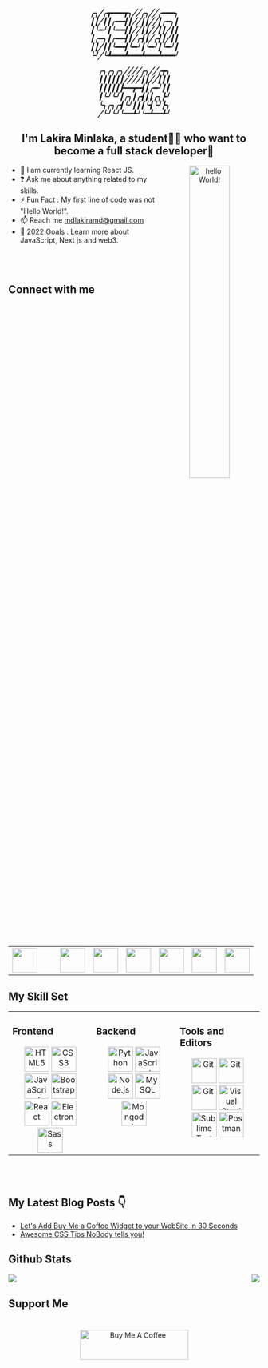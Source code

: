 <div align="center">
<h5>
╭╮╱╭┳━━━┳╮╱╱╭╮╱╱╭━━━╮<br>
┃┃╱┃┃╭━━┫┃╱╱┃┃╱╱┃╭━╮┃<br>
┃╰━╯┃╰━━┫┃╱╱┃┃╱╱┃┃╱┃┃<br>
┃╭━╮┃╭━━┫┃╱╭┫┃╱╭┫┃╱┃┃<br>
┃┃╱┃┃╰━━┫╰━╯┃╰━╯┃╰━╯┃<br>
╰╯╱╰┻━━━┻━━━┻━━━┻━━━╯<br>
 
╭╮╭╮╭╮╱╱╱╱╭╮╱╱╭┳╮<br>
┃┃┃┃┃┃╱╱╱╱┃┃╱╱┃┃┃<br>
┃┃┃┃┃┣━━┳━┫┃╭━╯┃┃<br>
┃╰╯╰╯┃╭╮┃╭┫┃┃╭╮┣╯<br>
╰╮╭╮╭┫╰╯┃┃┃╰┫╰╯┣╮<br>
╱╰╯╰╯╰━━┻╯╰━┻━━┻╯<br>
</h5>

 ## <div align="center">I'm Lakira Minlaka, a student👨‍🎓 who want to become a full stack developer🚀</div> 
<img src="https://github.com/LeomundHunt/LeomundHunt/blob/main/hi-hello.gif" style="width: 40%"  alt="hello World!" align="right"/>
</div>  
  

 
  
- 🌱 I am currently learning React JS.
- ❓ Ask me about anything related to my skills.
- ⚡ Fun Fact : My first line of code was not "Hello World!".
- 📫 Reach me mdlakiramd@gmail.com
- 🥅 2022 Goals : Learn more about JavaScript, Next js and web3.
 

<br/>  

<br/>


## Connect with me  
<div align="center">
 <table>
  <td>
<a href="https://github.com/LakiraMD" target="_blank" title="github">
<img src="https://github.com/get-icon/geticon/blob/master/icons/github-icon.svg"  width="50px" height="50px" style="margin-right: 30px"/>
</a>
  </td>
  <td>
<a href="https://twitter.com/Lakira_MD" target="_blank" title="twitter">
<img src="https://github.com/get-icon/geticon/blob/master/icons/twitter.svg"  width="50px" height="50px" />
</a>
  </td>
  <td>
<a href="https://linkedin.com/in/lakiramd" target="_blank" title="linkedin">
<img src="https://github.com/get-icon/geticon/blob/master/icons/linkedin-icon.svg" width="50px" height="50px" />
</a>
   
  </td>
  <td>
<a href="https://dev.to/lakiramd" target="_blank" title="devto">
<img src="https://github.com/get-icon/geticon/blob/master/icons/devto.svg"  width="50px" height="50px" />
</a>
  </td>
  <td>
<a href="https://instagram.com/youth_coder" target="_blank" title="instagram">
<img src="https://github.com/get-icon/geticon/blob/master/icons/instagram-icon.svg"  width="50px" height="50px" />
</a>  
  </td>
  <td>
<a href="https://hashnode.com/@lakira-md" target="_blank" title="hashnode">
<img src="https://github.com/get-icon/geticon/blob/master/icons/hashnode.svg" width="50px" height="50px" />
</a>
  </td>
  <td>
<a href="https://stackoverflow.com/users/15799999/lakira-minlaka" target="_blank" title="stackoverflow">
<img src="https://github.com/get-icon/geticon/blob/master/icons/stackoverflow-icon.svg" width="50px" height="50px" />
</a>
  </td>
 </table>
</div>  

## My Skill Set  
<table><tr><td valign="top" width="33%">



### Frontend  
<div align="center"> 
<a href="https://www.w3.org/TR/html5/" title="HTML5"><img src="https://github.com/get-icon/geticon/raw/master/icons/html-5.svg" alt="HTML5" width="50px" height="50px"></a>
<a href="https://www.w3.org/TR/CSS/" title="CSS3"><img src="https://github.com/get-icon/geticon/raw/master/icons/css-3.svg" alt="CSS3" width="50px" height="50px"></a>
<a href="https://developer.mozilla.org/en-US/docs/Web/JavaScript" title="JavaScript"><img src="https://github.com/get-icon/geticon/raw/master/icons/javascript.svg" alt="JavaScript" width="50px" height="50px"></a>
<a href="https://getbootstrap.com/" title="Bootstrap"><img src="https://github.com/get-icon/geticon/raw/master/icons/bootstrap.svg" alt="Bootstrap" width="50px" height="50px"></a>
<a href="https://reactjs.org/" title="React"><img src="https://github.com/get-icon/geticon/raw/master/icons/react.svg" alt="React" width="50px" height="50px"></a>
<a href="https://www.electronjs.org/" title="Electron"><img src="https://github.com/get-icon/geticon/raw/master/icons/electron.svg" alt="Electron" width="50px" height="50px"></a>
<a href="https://sass-lang.com/" title="Sass"><img src="https://github.com/get-icon/geticon/raw/master/icons/sass.svg" alt="Sass" width="50px" height="50px"></a>


</td><td valign="top" width="33%">



### Backend  
<div align="center">  
<a href="https://www.python.org/" title="Python"><img src="https://github.com/get-icon/geticon/raw/master/icons/python.svg" alt="Python" width="50px" height="50px"></a>
<a href="https://developer.mozilla.org/en-US/docs/Web/JavaScript" title="JavaScript"><img src="https://github.com/get-icon/geticon/raw/master/icons/javascript.svg" alt="JavaScript" width="50px" height="50px"></a>
<a href="https://nodejs.org/" title="Node.js"><img src="https://github.com/get-icon/geticon/raw/master/icons/nodejs-icon.svg" alt="Node.js" width="50px" height="50px"></a>
<a href="https://dev.mysql.com/" title="MySQL"><img src="https://github.com/get-icon/geticon/raw/master/icons/mysql.svg" alt="MySQL" width="50px" height="50px"></a>
 <a href="https://www.mongodb.com/" title="Mongodb"><img src="https://github.com/get-icon/geticon/blob/master/icons/mongodb-icon.svg" alt="Mongodb" width="50px" height="50px"></a>

 </div>

</td><td valign="top" width="33%">



### Tools and Editors
<div align="center">  

<a href="https://www.linux.org/" title="Bash"><img src="https://github.com/get-icon/geticon/blob/master/icons/linux-tux.svg" alt="Git" width="50px" height="50px"></a>
<a href="https://git-scm.com/" title="Git"><img src="https://github.com/get-icon/geticon/raw/master/icons/git-icon.svg" alt="Git" width="50px" height="50px"></a>
<a href="https://www.gnu.org/software/bash/" title="Bash"><img src="https://github.com/get-icon/geticon/blob/master/icons/bash.svg" alt="Git" width="50px" height="50px"></a>
 <a href="https://code.visualstudio.com/" title="Visual Studio Code"><img src="https://github.com/get-icon/geticon/raw/master/icons/visual-studio-code.svg" alt="Visual Studio Code" width="50px" height="50px"></a>
<a href="https://www.sublimetext.com/" title="Sublime Text"><img src="https://github.com/get-icon/geticon/raw/master/icons/sublime-text.svg" alt="Sublime Text" width="50px" height="50px"></a>
<a href="https://www.postman.com" title="Postman"><img src="https://github.com/get-icon/geticon/blob/master/icons/postman.svg" alt="Postman" width="50px" height="50px"></a>
</div>

</td></tr></table>  

<br/>  



  

<br/>  

## My Latest Blog Posts 👇
 <!-- BLOG-POST-LIST:START -->
- [Let&#39;s Add Buy Me a Coffee Widget to your WebSite in 30 Seconds](https://blog.lakiramd.com/lets-add-buy-me-a-coffee-widget-to-your-website-in-30-seconds)
- [Awesome CSS Tips NoBody tells you!](https://blog.lakiramd.com/awesome-css-tips-nobody-tells-you)
<!-- BLOG-POST-LIST:END -->

## Github Stats  
<div align="center"><img src="https://github-readme-stats.vercel.app/api?username=LakiraMD&show_icons=true&count_private=true&hide_border=true&theme=algolia" align="left" /> <img src="https://github-readme-stats.vercel.app/api/top-langs/?username=LakiraMD&hide_border=true&layout=compact&theme=algolia" align="right" /></div> 

<br/>  

## Support Me
<div align="center" style="margin-top: 40px">
  <a href="https://www.buymeacoffee.com/lakira" target="_blank"><img src="https://cdn.buymeacoffee.com/buttons/v2/default-green.png" alt="Buy Me A Coffee" style="height: 60px !important;width: 217px !important;" ></a>
  <br /><br />
</div>
